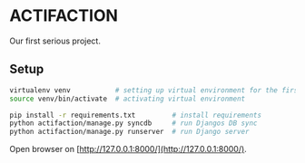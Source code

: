 # ACTIFACTION

Our first serious project.

## Setup

```bash
virtualenv venv           # setting up virtual environment for the first time
source venv/bin/activate  # activating virtual environment

pip install -r requirements.txt         # install requirements
python actifaction/manage.py syncdb     # run Djangos DB sync
python actifaction/manage.py runserver  # run Django server
```

Open browser on [http://127.0.0.1:8000/](http://127.0.0.1:8000/).

